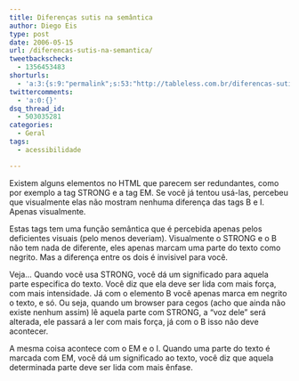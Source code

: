 ```yaml
---
title: Diferenças sutis na semântica
author: Diego Eis
type: post
date: 2006-05-15
url: /diferencas-sutis-na-semantica/
tweetbackscheck:
  - 1356453483
shorturls:
  - 'a:3:{s:9:"permalink";s:53:"http://tableless.com.br/diferencas-sutis-na-semantica";s:7:"tinyurl";s:26:"http://tinyurl.com/3t44xgl";s:4:"isgd";s:19:"http://is.gd/oz3uFD";}'
twittercomments:
  - 'a:0:{}'
dsq_thread_id:
  - 503035281
categories:
  - Geral
tags:
  - acessibilidade

---
```

Existem alguns elementos no HTML que parecem ser redundantes, como por exemplo a tag STRONG e a tag EM. Se você já tentou usá-las, percebeu que visualmente elas não mostram nenhuma diferença das tags B e I. Apenas visualmente.

Estas tags tem uma função semântica que é percebida apenas pelos deficientes visuais (pelo menos deveriam). Visualmente o STRONG e o B não tem nada de diferente, eles apenas marcam uma parte do texto como negrito. Mas a diferença entre os dois é invisivel para você.

Veja&#8230; Quando você usa STRONG, você dá um significado para aquela parte especifica do texto. Você diz que ela deve ser lida com mais força, com mais intensidade. Já com o elemento B você apenas marca em negrito o texto, e só. Ou seja, quando um browser para cegos (acho que ainda não existe nenhum assim) lê aquela parte com STRONG, a &#8220;voz dele&#8221; será alterada, ele passará a ler com mais força, já com o B isso não deve acontecer.
  
A mesma coisa acontece com o EM e o I. Quando uma parte do texto é marcada com EM, você dá um significado ao texto, você diz que aquela determinada parte deve ser lida com mais ênfase.